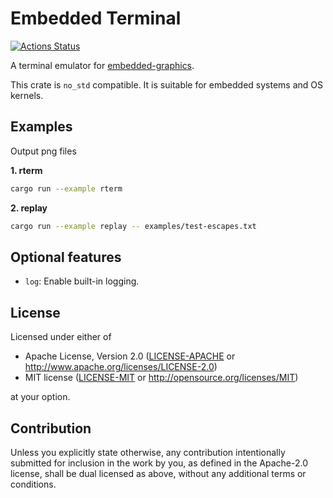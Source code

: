 # Embedded Terminal

[![Actions Status](https://github.com/AlexCharlton/embedded-term/workflows/CI/badge.svg)](https://github.com/AlexCharlton/embedded-term/actions)

A terminal emulator for [embedded-graphics](https://github.com/embedded-graphics/embedded-graphics).

This crate is `no_std` compatible. It is suitable for embedded systems and OS kernels.

## Examples
Output png files

**1. rterm**
```sh
cargo run --example rterm
```

**2. replay**
```sh
cargo run --example replay -- examples/test-escapes.txt
```

## Optional features

- `log`: Enable built-in logging.

## License

Licensed under either of

 * Apache License, Version 2.0
   ([LICENSE-APACHE](LICENSE-APACHE) or http://www.apache.org/licenses/LICENSE-2.0)
 * MIT license
   ([LICENSE-MIT](LICENSE-MIT) or http://opensource.org/licenses/MIT)

at your option.

## Contribution

Unless you explicitly state otherwise, any contribution intentionally submitted
for inclusion in the work by you, as defined in the Apache-2.0 license, shall be
dual licensed as above, without any additional terms or conditions.
